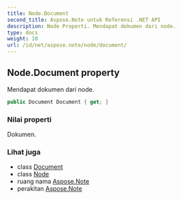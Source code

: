 ```yaml
---
title: Node.Document
second_title: Aspose.Note untuk Referensi .NET API
description: Node Properti. Mendapat dokumen dari node.
type: docs
weight: 10
url: /id/net/aspose.note/node/document/
---
```

## Node.Document property

Mendapat dokumen dari node.

```csharp
public Document Document { get; }
```

### Nilai properti

Dokumen.

### Lihat juga

* class [Document](../../document/)
* class [Node](../)
* ruang nama [Aspose.Note](../../node/)
* perakitan [Aspose.Note](../../../)


